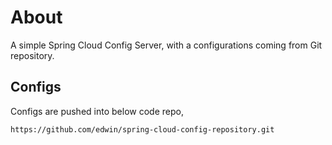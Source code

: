 # About
A simple Spring Cloud Config Server, with a configurations coming from Git repository.

## Configs
Configs are pushed into below code repo,
```
https://github.com/edwin/spring-cloud-config-repository.git
```